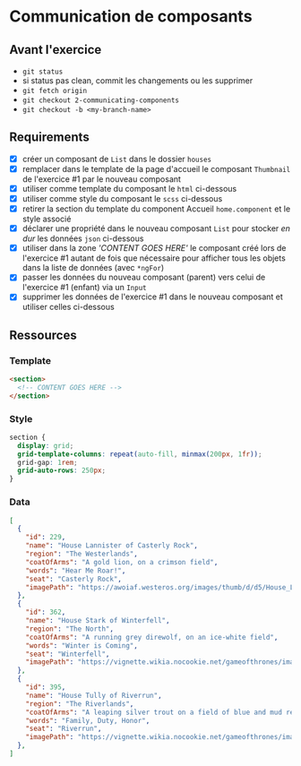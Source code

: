 # Communication de composants

## Avant l'exercice

- `git status`
- si status pas clean, commit les changements ou les supprimer
- `git fetch origin`
- `git checkout 2-communicating-components`
- `git checkout -b <my-branch-name>`

## Requirements

- [x] créer un composant de `List` dans le dossier `houses`
- [x] remplacer dans le template de la page d'accueil le composant `Thumbnail` de l'exercice #1 par le nouveau composant
- [x] utiliser comme template du composant le `html` ci-dessous
- [x] utiliser comme style du composant le `scss` ci-dessous
- [x] retirer la section du template du component Accueil `home.component` et le style associé
- [x] déclarer une propriété dans le nouveau composant `List` pour stocker _en dur_ les données `json` ci-dessous
- [x] utiliser dans la zone _'CONTENT GOES HERE'_ le composant créé lors de l'exercice #1 autant de fois que nécessaire pour afficher tous les objets dans la liste de données (avec `*ngFor`)
- [x] passer les données du nouveau composant (parent) vers celui de l'exercice #1 (enfant) via un `Input`
- [x] supprimer les données de l'exercice #1 dans le nouveau composant et utiliser celles ci-dessous

## Ressources

### Template

```HTML
<section>
  <!-- CONTENT GOES HERE -->
</section>
```

### Style

```SCSS
section {
  display: grid;
  grid-template-columns: repeat(auto-fill, minmax(200px, 1fr));
  grid-gap: 1rem;
  grid-auto-rows: 250px;
}
```

### Data

```JSON
[
  {
    "id": 229,
    "name": "House Lannister of Casterly Rock",
    "region": "The Westerlands",
    "coatOfArms": "A gold lion, on a crimson field",
    "words": "Hear Me Roar!",
    "seat": "Casterly Rock",
    "imagePath": "https://awoiaf.westeros.org/images/thumb/d/d5/House_Lannister.svg/1200px-House_Lannister.svg.png"
  },
  {
    "id": 362,
    "name": "House Stark of Winterfell",
    "region": "The North",
    "coatOfArms": "A running grey direwolf, on an ice-white field",
    "words": "Winter is Coming",
    "seat": "Winterfell",
    "imagePath": "https://vignette.wikia.nocookie.net/gameofthrones/images/8/8a/House-Stark-Main-Shield.PNG"
  },
  {
    "id": 395,
    "name": "House Tully of Riverrun",
    "region": "The Riverlands",
    "coatOfArms": "A leaping silver trout on a field of blue and mud red",
    "words": "Family, Duty, Honor",
    "seat": "Riverrun",
    "imagePath": "https://vignette.wikia.nocookie.net/gameofthrones/images/b/bd/House-Tully-Main-Shield.PNG"
  },
]
```

